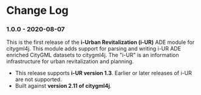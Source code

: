 Change Log
==========

### 1.0.0 - 2020-08-07

This is the first release of the **i-Urban Revitalization (i-UR)** ADE module for citygml4j. This module adds support
for parsing and writing i-UR ADE enriched CityGML datasets to citygml4j. The "i-UR" is an information infrastructure
for urban revitalization and planning.

* This release supports **i-UR version 1.3**. Earlier or later releases of i-UR are not supported.
* Built against **version 2.11 of citygml4j**.